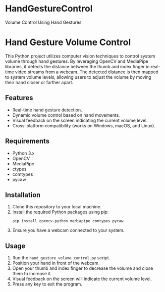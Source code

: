 # HandGestureControl
Volume Control Using Hand Gestures

# Hand Gesture Volume Control

This Python project utilizes computer vision techniques to control system volume through hand gestures. By leveraging OpenCV and MediaPipe libraries, it detects the distance between the thumb and index finger in real-time video streams from a webcam. The detected distance is then mapped to system volume levels, allowing users to adjust the volume by moving their hand closer or farther apart.

## Features

- Real-time hand gesture detection.
- Dynamic volume control based on hand movements.
- Visual feedback on the screen indicating the current volume level.
- Cross-platform compatibility (works on Windows, macOS, and Linux).

## Requirements

- Python 3.x
- OpenCV
- MediaPipe
- ctypes
- comtypes
- pycaw

## Installation

1. Clone this repository to your local machine.
2. Install the required Python packages using pip:
   ```
   pip install opencv-python mediapipe comtypes pycaw
   ```
3. Ensure you have a webcam connected to your system.

## Usage

1. Run the `hand_gesture_volume_control.py` script.
2. Position your hand in front of the webcam.
3. Open your thumb and index finger to decrease the volume and close them to increase it.
4. Visual feedback on the screen will indicate the current volume level.
5. Press any key to exit the program.
